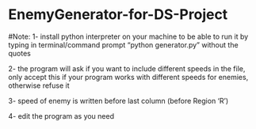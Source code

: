 # EnemyGenerator-for-DS-Project
#Note:
1- install python interpreter on your machine to be able to run it by typing in terminal/command prompt “python generator.py” without the quotes


2- the program will ask if you want to include different speeds in the file, only accept this if your program works with different speeds for enemies, otherwise refuse it


3- speed of enemy is written before last column (before Region ‘R’)


4- edit the program as you need
